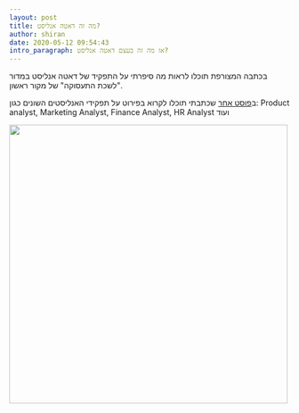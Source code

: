 ```yaml
---
layout: post
title: מה זה דאטה אנליסט?
author: shiran
date: 2020-05-12 09:54:43
intro_paragraph: אז מה זה בעצם דאטה אנליסט?
---
```

בכתבה המצורפת תוכלו לראות מה סיפרתי על התפקיד של דאטה אנליסט במדור "לשכת התעסוקה" של מקור ראשון. 

ב[פוסט אחר](https://shiran.tips/blog/%D7%AA%D7%A4%D7%A7%D7%99%D7%93%D7%99-%D7%94%D7%90%D7%A0%D7%9C%D7%99%D7%A1%D7%98-%D7%94%D7%A9%D7%95%D7%A0%D7%99%D7%9D/) שכתבתי תוכלו לקרוא בפירוט על תפקידי האנליסטים השונים כגון: Product analyst, Marketing Analyst, Finance Analyst, HR Analyst ועוד



<img src="/assets/img/uploads/אנליסט נתונים.jpg" style="width: 500px"/>